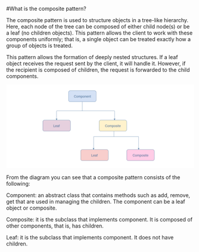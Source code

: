 #What is the composite pattern?

The composite pattern is used to structure objects in a tree-like hierarchy. Here, each node of the tree can be composed of either child node(s) or be a leaf (no children objects). This pattern allows the client to work with these components uniformly; that is, a single object can be treated exactly how a group of objects is treated.

This pattern allows the formation of deeply nested structures. If a leaf object receives the request sent by the client, it will handle it. However, if the recipient is composed of children, the request is forwarded to the child components.

![Composite example image](./assets/Composite.PNG)

From the diagram you can see that a composite pattern consists of the following:

Component: an abstract class that contains methods such as add, remove, get that are used in managing the children. The component can be a leaf object or composite.

Composite: it is the subclass that implements component. It is composed of other components, that is, has children.

Leaf: it is the subclass that implements component. It does not have children.
